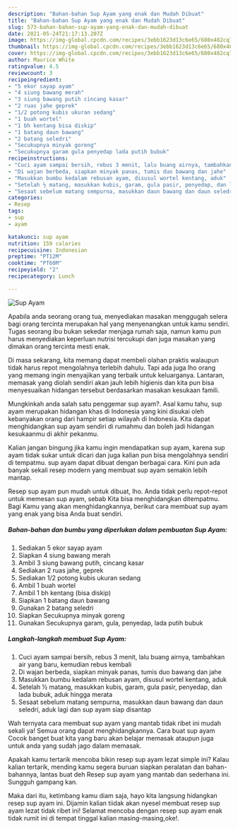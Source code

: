 ```yaml
---
description: "Bahan-bahan Sup Ayam yang enak dan Mudah Dibuat"
title: "Bahan-bahan Sup Ayam yang enak dan Mudah Dibuat"
slug: 573-bahan-bahan-sup-ayam-yang-enak-dan-mudah-dibuat
date: 2021-05-24T21:17:13.207Z
image: https://img-global.cpcdn.com/recipes/3ebb1623d13c6e65/680x482cq70/sup-ayam-foto-resep-utama.jpg
thumbnail: https://img-global.cpcdn.com/recipes/3ebb1623d13c6e65/680x482cq70/sup-ayam-foto-resep-utama.jpg
cover: https://img-global.cpcdn.com/recipes/3ebb1623d13c6e65/680x482cq70/sup-ayam-foto-resep-utama.jpg
author: Maurice White
ratingvalue: 4.5
reviewcount: 3
recipeingredient:
- "5 ekor sayap ayam"
- "4 siung bawang merah"
- "3 siung bawang putih cincang kasar"
- "2 ruas jahe geprek"
- "1/2 potong kubis ukuran sedang"
- "1 buah wortel"
- "1 bh kentang bisa diskip"
- "1 batang daun bawang"
- "2 batang seledri"
- "Secukupnya minyak goreng"
- "Secukupnya garam gula penyedap lada putih bubuk"
recipeinstructions:
- "Cuci ayam sampai bersih, rebus 3 menit, lalu buang airnya, tambahkan air yang baru, kemudian rebus kembali"
- "Di wajan berbeda, siapkan minyak panas, tumis duo bawang dan jahe"
- "Masukkan bumbu kedalam rebusan ayam, disusul wortel kentang, aduk"
- "Setelah ½ matang, masukkan kubis, garam, gula pasir, penyedap, dan lada bubuk, aduk hingga merata"
- "Sesaat sebelum matang sempurna, masukkan daun bawang dan daun seledri, aduk lagi dan sup ayam siap disantap"
categories:
- Resep
tags:
- sup
- ayam

katakunci: sup ayam 
nutrition: 159 calories
recipecuisine: Indonesian
preptime: "PT12M"
cooktime: "PT60M"
recipeyield: "2"
recipecategory: Lunch

---
```



![Sup Ayam](https://img-global.cpcdn.com/recipes/3ebb1623d13c6e65/680x482cq70/sup-ayam-foto-resep-utama.jpg)

Apabila anda seorang orang tua, menyediakan masakan menggugah selera bagi orang tercinta merupakan hal yang menyenangkan untuk kamu sendiri. Tugas seorang ibu bukan sekedar menjaga rumah saja, namun kamu pun harus menyediakan keperluan nutrisi tercukupi dan juga masakan yang dimakan orang tercinta mesti enak.

Di masa  sekarang, kita memang dapat membeli olahan praktis walaupun tidak harus repot mengolahnya terlebih dahulu. Tapi ada juga lho orang yang memang ingin menyajikan yang terbaik untuk keluarganya. Lantaran, memasak yang diolah sendiri akan jauh lebih higienis dan kita pun bisa menyesuaikan hidangan tersebut berdasarkan masakan kesukaan famili. 



Mungkinkah anda salah satu penggemar sup ayam?. Asal kamu tahu, sup ayam merupakan hidangan khas di Indonesia yang kini disukai oleh kebanyakan orang dari hampir setiap wilayah di Indonesia. Kita dapat menghidangkan sup ayam sendiri di rumahmu dan boleh jadi hidangan kesukaanmu di akhir pekanmu.

Kalian jangan bingung jika kamu ingin mendapatkan sup ayam, karena sup ayam tidak sukar untuk dicari dan juga kalian pun bisa mengolahnya sendiri di tempatmu. sup ayam dapat dibuat dengan berbagai cara. Kini pun ada banyak sekali resep modern yang membuat sup ayam semakin lebih mantap.

Resep sup ayam pun mudah untuk dibuat, lho. Anda tidak perlu repot-repot untuk memesan sup ayam, sebab Kita bisa menghidangkan ditempatmu. Bagi Kamu yang akan menghidangkannya, berikut cara membuat sup ayam yang enak yang bisa Anda buat sendiri.

<!--inarticleads1-->

##### Bahan-bahan dan bumbu yang diperlukan dalam pembuatan Sup Ayam:

1. Sediakan 5 ekor sayap ayam
1. Siapkan 4 siung bawang merah
1. Ambil 3 siung bawang putih, cincang kasar
1. Sediakan 2 ruas jahe, geprek
1. Sediakan 1/2 potong kubis ukuran sedang
1. Ambil 1 buah wortel
1. Ambil 1 bh kentang (bisa diskip)
1. Siapkan 1 batang daun bawang
1. Gunakan 2 batang seledri
1. Siapkan Secukupnya minyak goreng
1. Gunakan Secukupnya garam, gula, penyedap, lada putih bubuk




<!--inarticleads2-->

##### Langkah-langkah membuat Sup Ayam:

1. Cuci ayam sampai bersih, rebus 3 menit, lalu buang airnya, tambahkan air yang baru, kemudian rebus kembali
1. Di wajan berbeda, siapkan minyak panas, tumis duo bawang dan jahe
1. Masukkan bumbu kedalam rebusan ayam, disusul wortel kentang, aduk
1. Setelah ½ matang, masukkan kubis, garam, gula pasir, penyedap, dan lada bubuk, aduk hingga merata
1. Sesaat sebelum matang sempurna, masukkan daun bawang dan daun seledri, aduk lagi dan sup ayam siap disantap




Wah ternyata cara membuat sup ayam yang mantab tidak ribet ini mudah sekali ya! Semua orang dapat menghidangkannya. Cara buat sup ayam Cocok banget buat kita yang baru akan belajar memasak ataupun juga untuk anda yang sudah jago dalam memasak.

Apakah kamu tertarik mencoba bikin resep sup ayam lezat simple ini? Kalau kalian tertarik, mending kamu segera buruan siapkan peralatan dan bahan-bahannya, lantas buat deh Resep sup ayam yang mantab dan sederhana ini. Sungguh gampang kan. 

Maka dari itu, ketimbang kamu diam saja, hayo kita langsung hidangkan resep sup ayam ini. Dijamin kalian tiidak akan nyesel membuat resep sup ayam lezat tidak ribet ini! Selamat mencoba dengan resep sup ayam enak tidak rumit ini di tempat tinggal kalian masing-masing,oke!.

